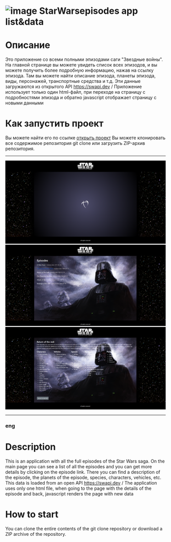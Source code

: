 # ![image](https://user-images.githubusercontent.com/91444872/212539297-635a9c28-baac-4819-ba92-cefad9e32fc8.png) StarWarsepisodes app list&data
# Описание
Это приложение со всеми полными эпизодами саги "Звездные войны". На главной странице вы можете увидеть список всех эпизодов, и вы можете получить более подробную информацию, нажав на ссылку эпизода. Там вы можете найти описание эпизода, планеты эпизода, виды, персонажей, транспортные средства и т.д. Эти данные загружаются из открытого API https://swapi.dev / Приложение использует только один html-файл, при переходе на страницу с подробностями эпизода и обратно javascript отображает страницу с новыми данными
# Как запустить проект
Вы можете найти его по ссылке <a href="https://sergey-karpov.github.io/StarWars-episodes-list-data/" target="_blank">открыть проект</a>
Вы можете клонировать все содержимое репозитория git clone <this repo> или загрузить ZIP-архив репозитория.
___
![load](https://github.com/Sergey-Karpov/StarWars-episodes-list-data/blob/main/screens/load.png)
![epsod-list](https://github.com/Sergey-Karpov/StarWars-episodes-list-data/blob/main/screens/episodes-list.png)
![epsod-ditails](https://github.com/Sergey-Karpov/StarWars-episodes-list-data/blob/main/screens/epsod-ditails.png)
___
### eng
# Description 
This is an application with all the full episodes of the Star Wars saga. On the main page you can see a list of all the episodes and you can get more details by clicking on the episode link. There you can find a description of the episode, the planets of the episode, species, characters, vehicles, etc. This data is loaded from an open API https://swapi.dev / The application uses only one html file, when going to the page with the details of the episode and back, javascript renders the page with new data
# How to start
You can clone the entire contents of the git clone <this repo> repository or download a ZIP archive of the repository.

